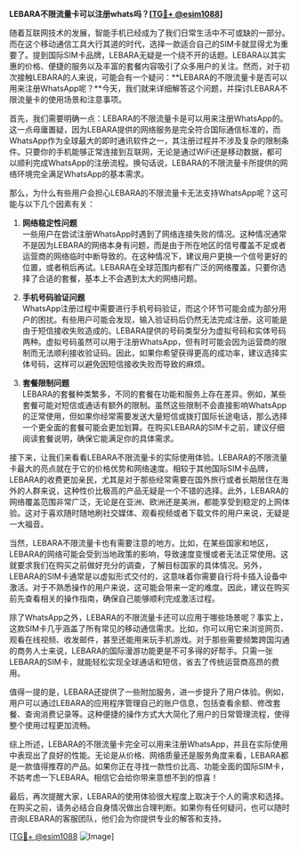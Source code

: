**LEBARA不限流量卡可以注册whats吗？[[TG💪+ @esim1088](https://t.me/s/esim1088)]**

随着互联网技术的发展，智能手机已经成为了我们日常生活中不可或缺的一部分。而在这个移动通信工具大行其道的时代，选择一款适合自己的SIM卡就显得尤为重要了。提到国际SIM卡品牌，LEBARA无疑是一个绕不开的话题。LEBARA以其实惠的价格、便捷的服务以及丰富的套餐内容吸引了众多用户的关注。然而，对于初次接触LEBARA的人来说，可能会有一个疑问：**LEBARA的不限流量卡是否可以用来注册WhatsApp呢？**今天，我们就来详细解答这个问题，并探讨LEBARA不限流量卡的使用场景和注意事项。

首先，我们需要明确一点：LEBARA的不限流量卡是可以用来注册WhatsApp的。这一点毋庸置疑，因为LEBARA提供的网络服务是完全符合国际通信标准的，而WhatsApp作为全球最大的即时通讯软件之一，其注册过程并不涉及复杂的限制条件。只要你的手机能够正常连接到互联网，无论是通过WiFi还是移动数据，都可以顺利完成WhatsApp的注册流程。换句话说，LEBARA的不限流量卡所提供的网络环境完全满足WhatsApp的基本需求。

那么，为什么有些用户会担心LEBARA的不限流量卡无法支持WhatsApp呢？这可能与以下几个因素有关：

1. **网络稳定性问题**  
   一些用户在尝试注册WhatsApp时遇到了网络连接失败的情况。这种情况通常不是因为LEBARA的网络本身有问题，而是由于所在地区的信号覆盖不足或者运营商的网络临时中断导致的。在这种情况下，建议用户更换一个信号更好的位置，或者稍后再试。LEBARA在全球范围内都有广泛的网络覆盖，只要你选择了合适的套餐，基本上不会遇到太大的网络问题。

2. **手机号码验证问题**  
   WhatsApp注册过程中需要进行手机号码验证，而这个环节可能会成为部分用户的困扰。有些用户可能会发现，输入验证码后仍然无法完成注册。这可能是由于短信接收失败造成的。LEBARA提供的号码类型分为虚拟号码和实体号码两种。虚拟号码虽然可以用于注册WhatsApp，但有时可能会因为运营商的限制而无法顺利接收验证码。因此，如果你希望获得更高的成功率，建议选择实体号码，这样可以避免因短信接收失败而导致的麻烦。

3. **套餐限制问题**  
   LEBARA的套餐种类繁多，不同的套餐在功能和服务上存在差异。例如，某些套餐可能对短信或通话有额外的限制。虽然这些限制不会直接影响WhatsApp的正常使用，但如果你经常需要发送大量短信或拨打国际长途电话，那么选择一个更全面的套餐可能会更加划算。在购买LEBARA的SIM卡之前，建议仔细阅读套餐说明，确保它能满足你的具体需求。

接下来，让我们来看看LEBARA不限流量卡的实际使用体验。LEBARA的不限流量卡最大的亮点就在于它的价格优势和网络速度。相较于其他国际SIM卡品牌，LEBARA的收费更加亲民，尤其是对于那些经常需要在国外旅行或者长期居住在海外的人群来说，这种性价比极高的产品无疑是一个不错的选择。此外，LEBARA的网络覆盖范围非常广泛，无论是在亚洲、欧洲还是美洲，都能享受到稳定的上网体验。这对于喜欢随时随地刷社交媒体、观看视频或者下载文件的用户来说，无疑是一大福音。

当然，LEBARA不限流量卡也有需要注意的地方。比如，在某些国家和地区，LEBARA的网络可能会受到当地政策的影响，导致速度变慢或者无法正常使用。这就要求我们在购买之前做好充分的调查，了解目标国家的具体情况。另外，LEBARA的SIM卡通常是以虚拟形式交付的，这意味着你需要自行将卡插入设备中激活。对于不熟悉操作的用户来说，这可能会带来一定的难度。因此，建议在购买前先查看相关的操作指南，确保自己能够顺利完成激活过程。

除了WhatsApp之外，LEBARA的不限流量卡还可以应用于哪些场景呢？事实上，这款SIM卡几乎涵盖了所有常见的移动通信需求。比如，你可以用它来浏览网页、观看在线视频、收发邮件，甚至还能用来玩手机游戏。对于那些需要频繁跨国沟通的商务人士来说，LEBARA的国际漫游功能更是不可多得的好帮手。只需一张LEBARA的SIM卡，就能轻松实现全球通话和短信，省去了传统运营商高昂的费用。

值得一提的是，LEBARA还提供了一些附加服务，进一步提升了用户体验。例如，用户可以通过LEBARA的应用程序管理自己的账户信息，包括查看余额、修改套餐、查询消费记录等。这种便捷的操作方式大大简化了用户的日常管理流程，使得整个使用过程更加流畅。

综上所述，LEBARA的不限流量卡完全可以用来注册WhatsApp，并且在实际使用中表现出了良好的性能。无论是从价格、网络质量还是服务角度来看，LEBARA都是一款值得推荐的产品。如果你正在寻找一款性价比高、功能全面的国际SIM卡，不妨考虑一下LEBARA。相信它会给你带来意想不到的惊喜！

最后，再次提醒大家，LEBARA的使用体验很大程度上取决于个人的需求和选择。在购买之前，请务必结合自身情况做出合理判断。如果你有任何疑问，也可以随时咨询LEBARA的客服团队，他们会为你提供专业的解答和支持。

[[TG💪+ @esim1088](https://t.me/s/esim1088) ![Image](https://i.postimg.cc/4NQfJmqS/Snipaste-2025-05-13-00-14-12.png)]